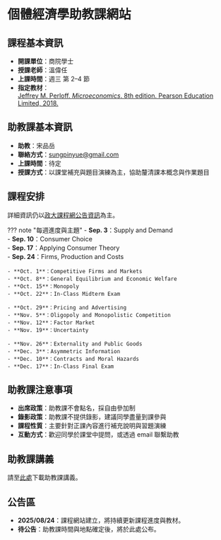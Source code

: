 # 個體經濟學助教課網站

## 課程基本資訊

- **開課單位**：商院學士
- **授課老師**：溫偉任
- **上課時間**：週三 第 2–4 節
- **指定教材**：  
  [Jeffrey M. Perloff. *Microeconomics*. 8th edition. Pearson Education Limited, 2018.](https://www.eslite.com/product/1002178862694761?srsltid=AfmBOopwaTwa8lzyEdF7J95scp_NlzbLqEqvj_FU2qF99fne5UN7NUDv)

## 助教課基本資訊

- **助教**：宋品岳
- **聯絡方式**：[sungpinyue@gmail.com](mailto:sungpinyue@gmail.com)
- **上課時間**：待定
- **授課方式**：以課堂補充與題目演練為主，協助釐清課本概念與作業題目

## 課程安排

詳細資訊仍以[政大課程網公告資訊](https://newdoc.nccu.edu.tw/teaschm/1141/schmPrv.jsp-yy=114&smt=1&num=300907&gop=01&s=1.html)為主。

??? note "每週進度與主題"
    - **Sep. 3**：Supply and Demand  
    - **Sep. 10**：Consumer Choice  
    - **Sep. 17**：Applying Consumer Theory  
    - **Sep. 24**：Firms, Production and Costs  

    - **Oct. 1**：Competitive Firms and Markets  
    - **Oct. 8**：General Equilibrium and Economic Welfare  
    - **Oct. 15**：Monopoly  
    - **Oct. 22**：In-Class Midterm Exam  

    - **Oct. 29**：Pricing and Advertising  
    - **Nov. 5**：Oligopoly and Monopolistic Competition  
    - **Nov. 12**：Factor Market  
    - **Nov. 19**：Uncertainty  

    - **Nov. 26**：Externality and Public Goods  
    - **Dec. 3**：Asymmetric Information  
    - **Dec. 10**：Contracts and Moral Hazards  
    - **Dec. 17**：In-Class Final Exam  

## 助教課注意事項

- **出席政策**：助教課不會點名，採自由參加制
- **錄影政策**：助教課不提供錄影，建議同學盡量到課參與
- **課程性質**：主要針對正課內容進行補充說明與習題演練
- **互動方式**：歡迎同學於課堂中提問，或透過 email 聯繫助教

## 助教課講義

請至[此處](https://drive.google.com/drive/folders/1h1KW5HWPeQO-BstzhF-tTCNhVvRJ4PC0?usp=sharing)下載助教課講義。

## 公告區

- **2025/08/24**：課程網站建立，將持續更新課程進度與教材。
- **待公告**：助教課時間與地點確定後，將於此處公布。
